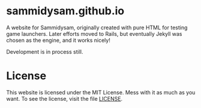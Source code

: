 sammidysam.github.io
====================

A website for Sammidysam, originally created with pure HTML for testing game launchers.  Later efforts moved to Rails, but eventually Jekyll was chosen as the engine, and it works nicely!

Development is in process still.

License
=======

This website is licensed under the MIT License.  Mess with it as much as you want.  To see the license, visit the file [LICENSE](LICENSE).
